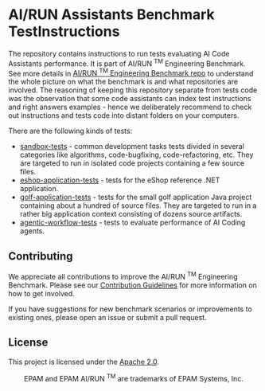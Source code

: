 # AI/RUN Assistants Benchmark TestInstructions


The repository contains instructions to run tests evaluating AI Code Assistants performance. It is part of AI/RUN <sup>TM</sup> Engineering Benchmark. See more details in [AI/RUN <sup>TM</sup> Engineering Benchmark repo](https://github.com/epam/AIRUN-Engineering-Benchmark)  to understand the whole picture on what the benchmark is and what repositories are involved. The reasoning of keeping this repository separate from tests code was the observation that some code assistants can index test instructions and right answers examples - hence we deliberately recommend to check out instructions and tests code into distant folders on your computers.

There are the following kinds of tests:
- [sandbox-tests](sandbox-tests) - common development tasks tests divided in several categories like algorithms, code-bugfixing, code-refactoring, etc. They are targeted to run in isolated code projects containing a few source files.
- [eshop-application-tests](eshop-application-tests) - tests for the eShop reference .NET application.
- [golf-application-tests](golf-application-tests) - tests for the small golf application Java project containing about a hundred of source files. They are targeted to run in a rather big application context consisting of dozens source artifacts.
- [agentic-workflow-tests](agentic-workflow-tests) - tests to evaluate performance of AI Coding agents.

## Contributing

We appreciate all contributions to improve the AI/RUN <sup>TM</sup> Engineering Benchmark. Please see
our [Contribution Guidelines](CONTRIBUTING.md) for more information on how to get involved.

If you have suggestions for new benchmark scenarios or improvements to existing ones, please open an issue or submit a pull request.


## License

This project is licensed under the [Apache 2.0](/LICENSE).

<p align="center">
  EPAM and EPAM AI/RUN <sup>TM</sup> are trademarks of EPAM Systems, Inc. 
</p>
